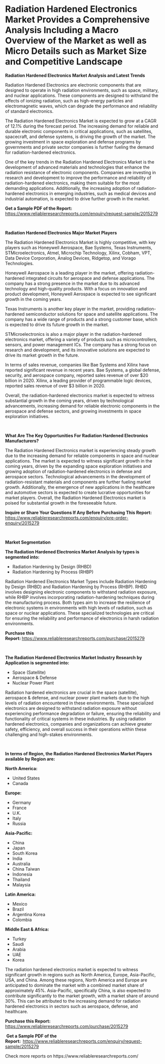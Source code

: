 <p><h1>Radiation Hardened Electronics Market Provides a Comprehensive Analysis Including a Macro Overview of the Market as well as Micro Details such as Market Size and Competitive Landscape</h1></p><p><strong>Radiation Hardened Electronics Market Analysis and Latest Trends</strong></p>
<p><p>Radiation Hardened Electronics are electronic components that are designed to operate in high radiation environments, such as space, military, and nuclear applications. These components are designed to withstand the effects of ionizing radiation, such as high-energy particles and electromagnetic waves, which can degrade the performance and reliability of standard electronics.</p><p>The Radiation Hardened Electronics Market is expected to grow at a CAGR of 12.1% during the forecast period. The increasing demand for reliable and durable electronic components in critical applications, such as satellites, spacecraft, and defense systems, is driving the growth of the market. The growing investment in space exploration and defense programs by governments and private sector companies is further fueling the demand for radiation-hardened electronics.</p><p>One of the key trends in the Radiation Hardened Electronics Market is the development of advanced materials and technologies that enhance the radiation resistance of electronic components. Companies are investing in research and development to improve the performance and reliability of radiation-hardened electronics, making them suitable for the most demanding applications. Additionally, the increasing adoption of radiation-hardened electronics in emerging industries, such as medical devices and industrial automation, is expected to drive further growth in the market.</p></p>
<p><strong>Get a Sample PDF of the Report:&nbsp;</strong> <a href="https://www.reliableresearchreports.com/enquiry/request-sample/2015279">https://www.reliableresearchreports.com/enquiry/request-sample/2015279</a></p>
<p>&nbsp;</p>
<p><strong>Radiation Hardened Electronics Major Market Players</strong></p>
<p><p>The Radiation Hardened Electronics Market is highly competitive, with key players such as Honeywell Aerospace, Bae Systems, Texas Instruments, STMicroelectronics, Atmel, Microchip Technology, Xilinx, Cobham, VPT, Data Device Corporation, Analog Devices, Ridgetop, and Vorago Technologies.</p><p>Honeywell Aerospace is a leading player in the market, offering radiation-hardened integrated circuits for aerospace and defense applications. The company has a strong presence in the market due to its advanced technology and high-quality products. With a focus on innovation and product development, Honeywell Aerospace is expected to see significant growth in the coming years.</p><p>Texas Instruments is another key player in the market, providing radiation-hardened semiconductor solutions for space and satellite applications. The company has a wide range of products and a strong customer base, which is expected to drive its future growth in the market.</p><p>STMicroelectronics is also a major player in the radiation-hardened electronics market, offering a variety of products such as microcontrollers, sensors, and power management ICs. The company has a strong focus on research and development, and its innovative solutions are expected to drive its market growth in the future.</p><p>In terms of sales revenue, companies like Bae Systems and Xilinx have reported significant revenue in recent years. Bae Systems, a global defense, security, and aerospace company, reported sales revenue of over $20 billion in 2020. Xilinx, a leading provider of programmable logic devices, reported sales revenue of over $3 billion in 2020.</p><p>Overall, the radiation-hardened electronics market is expected to witness substantial growth in the coming years, driven by technological advancements, increasing demand for reliable electronic components in the aerospace and defense sectors, and growing investments in space exploration initiatives.</p></p>
<p>&nbsp;</p>
<p><strong>What Are The Key Opportunities For Radiation Hardened Electronics Manufacturers?</strong></p>
<p><p>The Radiation Hardened Electronics market is experiencing steady growth due to the increasing demand for reliable components in space and nuclear applications. The market is expected to witness significant growth in the coming years, driven by the expanding space exploration initiatives and growing adoption of radiation-hardened electronics in defense and aerospace sectors. Technological advancements in the development of radiation-resistant materials and components are further fueling market growth. Additionally, the emergence of new applications in the healthcare and automotive sectors is expected to create lucrative opportunities for market players. Overall, the Radiation Hardened Electronics market is poised for substantial growth in the foreseeable future.</p></p>
<p><strong>Inquire or Share Your Questions If Any Before Purchasing This Report:</strong> <a href="https://www.reliableresearchreports.com/enquiry/pre-order-enquiry/2015279">https://www.reliableresearchreports.com/enquiry/pre-order-enquiry/2015279</a></p>
<p>&nbsp;</p>
<p><strong>Market Segmentation</strong></p>
<p><strong>The Radiation Hardened Electronics Market Analysis by types is segmented into:</strong></p>
<p><ul><li>Radiation Hardening by Design (RHBD)</li><li>Radiation Hardening by Process (RHBP)</li></ul></p>
<p><p>Radiation Hardened Electronics Market Types include Radiation Hardening by Design (RHBD) and Radiation Hardening by Process (RHBP). RHBD involves designing electronic components to withstand radiation exposure, while RHBP involves incorporating radiation-hardening techniques during the manufacturing process. Both types aim to increase the resilience of electronic systems in environments with high levels of radiation, such as space or nuclear applications. These specialized technologies are critical for ensuring the reliability and performance of electronics in harsh radiation environments.</p></p>
<p><strong>Purchase this Report:&nbsp;</strong><a href="https://www.reliableresearchreports.com/purchase/2015279">https://www.reliableresearchreports.com/purchase/2015279</a></p>
<p>&nbsp;</p>
<p><strong>The Radiation Hardened Electronics Market Industry Research by Application is segmented into:</strong></p>
<p><ul><li>Space (Satellite)</li><li>Aerospace & Defense</li><li>Nuclear Power Plant</li></ul></p>
<p><p>Radiation hardened electronics are crucial in the space (satellite), aerospace & defense, and nuclear power plant markets due to the high levels of radiation encountered in these environments. These specialized electronics are designed to withstand radiation exposure without experiencing performance degradation or failure, ensuring the reliability and functionality of critical systems in these industries. By using radiation hardened electronics, companies and organizations can achieve greater safety, efficiency, and overall success in their operations within these challenging and high-stakes environments.</p></p>
<p>&nbsp;</p>
<p><strong>In terms of Region, the Radiation Hardened Electronics Market Players available by Region are:</strong></p>
<p>
    <p> <strong> North America: </strong>
        <ul>
            <li>United States</li>
            <li>Canada</li>
        </ul>
        </p> 
    <p> <strong> Europe: </strong>
        <ul>
            <li>Germany</li>
            <li>France</li>
            <li>U.K.</li>
            <li>Italy</li>
            <li>Russia</li>
        </ul>
        </p> 
    <p> <strong> Asia-Pacific: </strong>
        <ul>
            <li>China</li>
            <li>Japan</li>
            <li>South Korea</li>
            <li>India</li>
            <li>Australia</li>
            <li>China Taiwan</li>
            <li>Indonesia</li>
            <li>Thailand</li>
            <li>Malaysia</li>
        </ul>
        </p> 
    <p> <strong> Latin America: </strong>
        <ul>
            <li>Mexico</li>
            <li>Brazil</li>
            <li>Argentina Korea</li>
            <li>Colombia</li>
        </ul>
        </p> 
    <p> <strong> Middle East & Africa: </strong>
        <ul>
            <li>Turkey</li>
            <li>Saudi</li>
            <li>Arabia</li>
            <li>UAE</li>
            <li>Korea</li>
        </ul>
    </p>
    </p>
<p><p>The radiation hardened electronics market is expected to witness significant growth in regions such as North America, Europe, Asia-Pacific, USA, and China. Among these regions, North America and Europe are anticipated to dominate the market with a combined market share of approximately 45%. Asia-Pacific, specifically China, is also expected to contribute significantly to the market growth, with a market share of around 30%. This can be attributed to the increasing demand for radiation hardened electronics in sectors such as aerospace, defense, and healthcare.</p></p>
<p><strong>Purchase this Report: </strong><a href="https://www.reliableresearchreports.com/purchase/2015279">https://www.reliableresearchreports.com/purchase/2015279</a></p>
<p>&nbsp;<strong>Get a Sample PDF of the Report:&nbsp;&nbsp;</strong><a href="https://www.reliableresearchreports.com/enquiry/request-sample/2015279">https://www.reliableresearchreports.com/enquiry/request-sample/2015279</a></p>
<p><strong></strong></p>
<p>Check more reports on https://www.reliableresearchreports.com/</p>